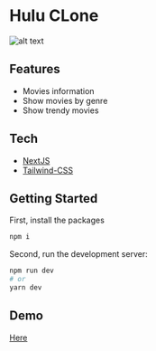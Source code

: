 # Hulu CLone
![alt text](https://i.ibb.co/s5Z99nW/Screenshot-1.png)
## Features

- Movies information
- Show movies by genre
- Show trendy movies

## Tech

- [NextJS](https://nextjs.org/)
- [Tailwind-CSS](https://tailwindcss.com/) 


## Getting Started
First, install the packages
```bash
npm i
```
Second, run the development server:

```bash
npm run dev
# or
yarn dev
```

## Demo
[Here](https://hulu-delta.vercel.app/)
